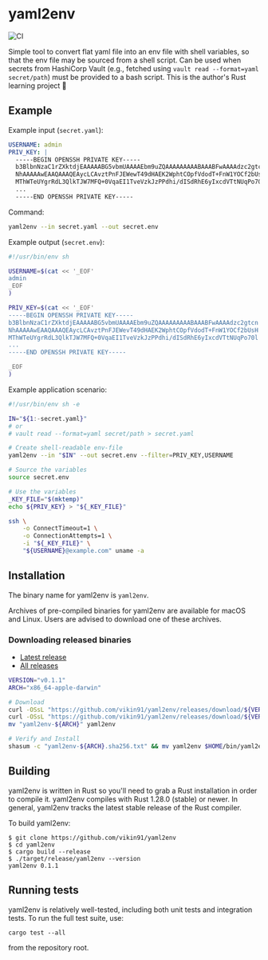 # yaml2env

![CI](https://github.com/vikin91/yaml2env/workflows/CI/badge.svg)

Simple tool to convert flat yaml file into an env file with shell variables, so that the env file may be sourced from a shell script.
Can be used when secrets from HashiCorp Vault (e.g., fetched using `vault read --format=yaml secret/path`) must be provided to a bash script.
This is the author's Rust learning project :crab:

## Example

Example input (`secret.yaml`):

```yaml
USERNAME: admin
PRIV_KEY: |
  -----BEGIN OPENSSH PRIVATE KEY-----
  b3BlbnNzaC1rZXktdjEAAAAABG5vbmUAAAAEbm9uZQAAAAAAAAABAAABFwAAAAdzc2gtcn
  NhAAAAAwEAAQAAAQEAycLCAvztPnFJEWewT49dHAEK2WphtCOpfVdodT+FnW1YOCf2bUsH
  MThWTeUYgrRdL3QlkTJW7MFQ+0VqaEI1TveVzkJzPPdhi/dISdRhE6yIxcdVTtNUqPo70l
  ...
  -----END OPENSSH PRIVATE KEY-----
```

Command:

```sh
yaml2env --in secret.yaml --out secret.env
```

Example output (`secret.env`):

```sh
#!/usr/bin/env sh

USERNAME=$(cat << '_EOF'
admin
_EOF
)

PRIV_KEY=$(cat << '_EOF'
-----BEGIN OPENSSH PRIVATE KEY-----
b3BlbnNzaC1rZXktdjEAAAAABG5vbmUAAAAEbm9uZQAAAAAAAAABAAABFwAAAAdzc2gtcn
NhAAAAAwEAAQAAAQEAycLCAvztPnFJEWevT49dHAEK2WphtCOpfVdodT+FnW1YOCf2bUsH
MThWTeUYgrRdL3QlkTJW7MFQ+0VqaEI1TveVzkJzPPdhi/dISdRhE6yIxcdVTtNUqPo70l
...
-----END OPENSSH PRIVATE KEY-----

_EOF
)

```

Example application scenario:

```bash
#!/usr/bin/env sh -e

IN="${1:-secret.yaml}"
# or
# vault read --format=yaml secret/path > secret.yaml

# Create shell-readable env-file
yaml2env --in "$IN" --out secret.env --filter=PRIV_KEY,USERNAME

# Source the variables
source secret.env

# Use the variables
_KEY_FILE="$(mktemp)"
echo ${PRIV_KEY} > "${_KEY_FILE}"

ssh \
    -o ConnectTimeout=1 \
    -o ConnectionAttempts=1 \
    -i "${_KEY_FILE}" \
    "${USERNAME}@example.com" uname -a
```

## Installation

The binary name for yaml2env is `yaml2env`.

Archives of pre-compiled binaries for yaml2env are available for macOS and Linux.
Users are advised to download one of these archives.

### Downloading released binaries

- [Latest release](https://github.com/vikin91/yaml2env/releases/latest)
- [All releases](https://github.com/vikin91/yaml2env/releases)

```sh
VERSION="v0.1.1"
ARCH="x86_64-apple-darwin"

# Download
curl -OSsL "https://github.com/vikin91/yaml2env/releases/download/${VERSION}/yaml2env-${ARCH}"
curl -OSsL "https://github.com/vikin91/yaml2env/releases/download/${VERSION}/yaml2env-${ARCH}.sha256.txt"
mv "yaml2env-${ARCH}" yaml2env

# Verify and Install
shasum -c "yaml2env-${ARCH}.sha256.txt" && mv yaml2env $HOME/bin/yaml2env
```

## Building

yaml2env is written in Rust so you'll need to grab a Rust installation in order to compile it. yaml2env compiles with Rust 1.28.0 (stable) or newer. In general, yaml2env tracks the latest stable release of the Rust compiler.

To build yaml2env:

```shell
$ git clone https://github.com/vikin91/yaml2env
$ cd yaml2env
$ cargo build --release
$ ./target/release/yaml2env --version
yaml2env 0.1.1
```

## Running tests

yaml2env is relatively well-tested, including both unit tests and integration tests.
To run the full test suite, use:

```shell
cargo test --all
```

from the repository root.
